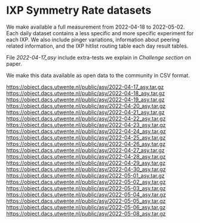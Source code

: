 # IXP Symmetry Rate datasets

We make available a full measurement from 2022-04-18 to 2022-05-02. 
Each daily dataset contains a less specific and more specific experiment for each IXP. 
We also include pinger variations, information about peering related information, 
and the IXP hitlist routing table each day result tables. 

File *2022-04-17_asy* include extra-tests we explain in *Challenge section* on paper.



We make this data available as open data to the community in CSV format. 

https://object.dacs.utwente.nl/public/asy/2022-04-17_asy.tar.gz
https://object.dacs.utwente.nl/public/asy/2022-04-18_asy.tar.gz
https://object.dacs.utwente.nl/public/asy/2022-04-19_asy.tar.gz
https://object.dacs.utwente.nl/public/asy/2022-04-20_asy.tar.gz
https://object.dacs.utwente.nl/public/asy/2022-04-21_asy.tar.gz
https://object.dacs.utwente.nl/public/asy/2022-04-22_asy.tar.gz
https://object.dacs.utwente.nl/public/asy/2022-04-23_asy.tar.gz
https://object.dacs.utwente.nl/public/asy/2022-04-24_asy.tar.gz
https://object.dacs.utwente.nl/public/asy/2022-04-25_asy.tar.gz
https://object.dacs.utwente.nl/public/asy/2022-04-26_asy.tar.gz
https://object.dacs.utwente.nl/public/asy/2022-04-27_asy.tar.gz
https://object.dacs.utwente.nl/public/asy/2022-04-28_asy.tar.gz
https://object.dacs.utwente.nl/public/asy/2022-04-29_asy.tar.gz
https://object.dacs.utwente.nl/public/asy/2022-04-30_asy.tar.gz
https://object.dacs.utwente.nl/public/asy/2022-05-01_asy.tar.gz
https://object.dacs.utwente.nl/public/asy/2022-05-02_asy.tar.gz
https://object.dacs.utwente.nl/public/asy/2022-05-03_asy.tar.gz
https://object.dacs.utwente.nl/public/asy/2022-05-04_asy.tar.gz
https://object.dacs.utwente.nl/public/asy/2022-05-05_asy.tar.gz
https://object.dacs.utwente.nl/public/asy/2022-05-06_asy.tar.gz
https://object.dacs.utwente.nl/public/asy/2022-05-08_asy.tar.gz
